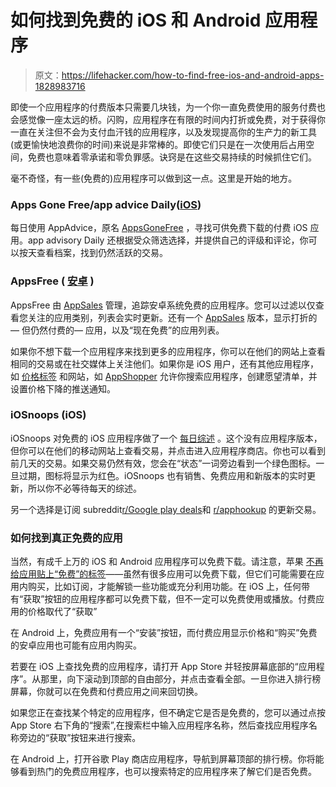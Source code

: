 # 如何找到免费的 iOS 和 Android 应用程序

> 原文：<https://lifehacker.com/how-to-find-free-ios-and-android-apps-1828983716>

即使一个应用程序的付费版本只需要几块钱，为一个你一直免费使用的服务付费也会感觉像一座太远的桥。闪购，应用程序在有限的时间内打折或免费，对于获得你一直在关注但不会为支付血汗钱的应用程序，以及发现提高你的生产力的新工具(或更愉快地浪费你的时间)来说是非常棒的。即使它们只是在一次使用后占用空间，免费也意味着零承诺和零负罪感。诀窍是在这些交易持续的时候抓住它们。



毫不奇怪，有一些(免费的)应用程序可以做到这一点。这里是开始的地方。

### **Apps Gone Free/app advice Daily(**[**iOS**](https://itunes.apple.com/us/app/apps-gone-free-daily-tips/id470693788)**)**

每日使用 AppAdvice，原名 [AppsGoneFree](https://appadvice.com/apps-gone-free) ，寻找可供免费下载的付费 iOS 应用。app advisory Daily 还根据受众筛选选择，并提供自己的评级和评论，你可以按天查看档案，找到仍然活跃的交易。

### **AppsFree (** [**安卓**](https://play.google.com/store/apps/details?id=com.appsfree.android) **)**

AppsFree 由 [AppSales](https://www.app-sales.net/nowfree/) 管理，追踪安卓系统免费的应用程序。您可以过滤以仅查看您关注的应用类别，列表会实时更新。还有一个 [AppSales](https://play.google.com/store/apps/details?id=net.tsapps.appsales) 版本，显示打折的— 但仍然付费的— 应用，以及“现在免费”的应用列表。

如果你不想下载一个应用程序来找到更多的应用程序，你可以在他们的网站上查看相同的交易或在社交媒体上关注他们。如果你是 iOS 用户，还有其他应用程序，如 [价格标签](https://getpricetag.com/) 和网站，如 [AppShopper](http://appshopper.com/) 允许你搜索应用程序，创建愿望清单，并设置价格下降的推送通知。

### **iOSnoops (iOS)**

iOSnoops 对免费的 iOS 应用程序做了一个 [每日综述](https://www.iosnoops.com/iphone-ipad-apps-gone-free/) 。这个没有应用程序版本，但你可以在他们的移动网站上查看交易，并点击进入应用程序商店。你也可以看到前几天的交易。如果交易仍然有效，您会在“状态”一词旁边看到一个绿色图标。一旦过期，图标将显示为红色。iOSnoops 也有销售、免费应用和新版本的实时更新，所以你不必等待每天的综述。

另一个选择是订阅 subreddit[r/Google play deals](https://www.reddit.com/r/googleplaydeals/)和 [r/apphookup](https://www.reddit.com/r/apphookup) 的更新交易。

### **如何找到真正免费的应用**

当然，有成千上万的 iOS 和 Android 应用程序可以免费下载。请注意，苹果 [不再给应用贴上“免费”的标签](https://www.telegraph.co.uk/technology/apple/11244166/Why-apps-are-no-longer-free-on-Apple-iTunes.html)——虽然有很多应用可以免费下载，但它们可能需要在应用内购买，比如订阅，才能解锁一些功能或充分利用功能。在 iOS 上，任何带有“获取”按钮的应用程序都可以免费下载，但不一定可以免费使用或播放。付费应用的价格取代了“获取”

在 Android 上，免费应用有一个“安装”按钮，而付费应用显示价格和“购买”免费的安卓应用也可能有应用内购买。

若要在 iOS 上查找免费的应用程序，请打开 App Store 并轻按屏幕底部的“应用程序”。从那里，向下滚动到顶部的自由部分，并点击查看全部。一旦你进入排行榜屏幕，你就可以在免费和付费应用之间来回切换。

如果您正在查找某个特定的应用程序，但不确定它是否是免费的，您可以通过点按 App Store 右下角的“搜索”,在搜索栏中输入应用程序名称，然后查找应用程序名称旁边的“获取”按钮来进行搜索。

在 Android 上，打开谷歌 Play 商店应用程序，导航到屏幕顶部的排行榜。你将能够看到热门的免费应用程序，也可以搜索特定的应用程序来了解它们是否免费。